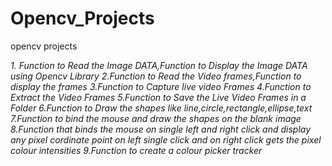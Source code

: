 # Opencv_Projects
opencv projects

*1. Function to Read the Image DATA,Function to Display the Image DATA using Opencv Library*
*2.Function to Read the Video frames,Function to display the frames*
*3.Function to Capture live video Frames*
*4.Function to Extract the Video Frames*
*5.Function to Save the Live Video Frames in a Folder*
*6.Function to Draw the shapes like line,circle,rectangle,ellipse,text*
*7.Function to bind the mouse and draw the shapes on the blank image*
*8.Function that binds the mouse on single left and right click and display any pixel cordinate point on left single click and on right click gets the pixel colour intensities*
*9.Function to create a colour picker tracker*
